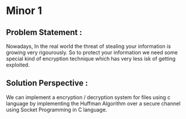 # Minor 1

## Problem Statement :

Nowadays, In the real world the threat of stealing your information is growing very rigourously. So to protect your information we need some special kind of encryption technique which has very less isk of getting exploited.

## Solution Perspective :

We can implement a encryption / decryption system for files using c language by implementing the Huffman Algorithm over a secure channel using Socket Programming in C language.

